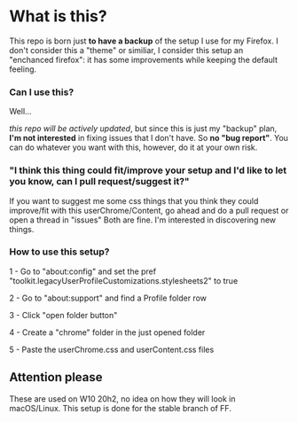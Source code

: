 # What is this?

This repo is born just **to have a backup** of the setup I use for my Firefox. 
I don't consider this a "theme" or similiar, I consider this setup an "enchanced firefox": it has some improvements while keeping the default feeling.

### Can I use this?

Well...

_this repo will be actively updated_, but since this is just my "backup" plan, **I'm not interested** in fixing issues that I don't have. 
So **no "bug report"**.
You can do whatever you want with this, however, do it at your own risk.

### "I think this thing could fit/improve your setup and I'd like to let you know, can I pull request/suggest it?"
If you want to suggest me some css things that you think they could improve/fit with this userChrome/Content, go ahead and do a pull request or open a thread in "issues" Both are fine. 
I'm interested in discovering new things.

### How to use this setup?

1 - Go to "about:config" and set the pref "toolkit.legacyUserProfileCustomizations.stylesheets2" to true

2 - Go to "about:support" and find a Profile folder row

3 - Click "open folder button"

4 - Create a "chrome" folder in the just opened folder

5 - Paste the userChrome.css and userContent.css files

## Attention please

These are used on W10 20h2, no idea on how they will look in macOS/Linux.
This setup is done for the stable branch of FF.

